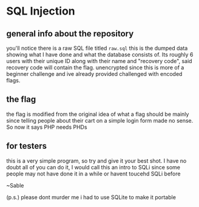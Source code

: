 # SQL Injection

## general info about the repository

you'll notice there is a raw SQL file titled `raw.sql` this is the dumped data showing what I have done and what the database consists of. Its roughly 6 users with their unique ID along with their name and "recovery code", said recovery code will contain the flag. unencrypted since this is more of a beginner challenge and ive already provided challenged with encoded flags.

## the flag

the flag is modified from the original idea of what a flag should be mainly since telling people about their cart on a simple login form made no sense. So now it says PHP needs PHDs

## for testers

this is a very simple program, so try and give it your best shot. I have no doubt all of you can do it, I would call this an intro to SQLi since some people may not have done it in a while or havent toucehd SQLi before

~Sable

(p.s.) please dont murder me i had to use SQLite to make it portable
